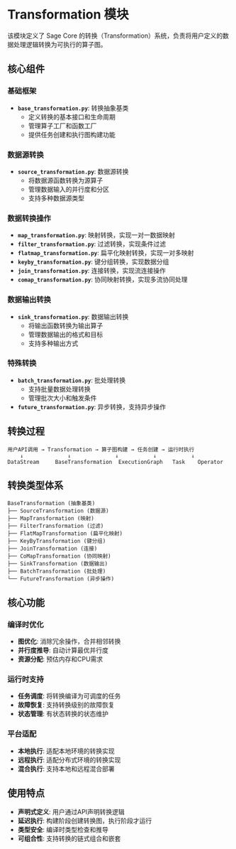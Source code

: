 # Transformation 模块

该模块定义了 Sage Core 的转换（Transformation）系统，负责将用户定义的数据处理逻辑转换为可执行的算子图。

## 核心组件

### 基础框架

- **`base_transformation.py`**: 转换抽象基类
  - 定义转换的基本接口和生命周期
  - 管理算子工厂和函数工厂
  - 提供任务创建和执行图构建功能

### 数据源转换

- **`source_transformation.py`**: 数据源转换
  - 将数据源函数转换为源算子
  - 管理数据输入的并行度和分区
  - 支持多种数据源类型

### 数据转换操作

- **`map_transformation.py`**: 映射转换，实现一对一数据映射
- **`filter_transformation.py`**: 过滤转换，实现条件过滤
- **`flatmap_transformation.py`**: 扁平化映射转换，实现一对多映射
- **`keyby_transformation.py`**: 键分组转换，实现数据分组
- **`join_transformation.py`**: 连接转换，实现流连接操作
- **`comap_transformation.py`**: 协同映射转换，实现多流协同处理

### 数据输出转换

- **`sink_transformation.py`**: 数据输出转换
  - 将输出函数转换为输出算子
  - 管理数据输出的格式和目标
  - 支持多种输出方式

### 特殊转换

- **`batch_transformation.py`**: 批处理转换
  - 支持批量数据处理转换
  - 管理批次大小和触发条件
- **`future_transformation.py`**: 异步转换，支持异步操作

## 转换过程

```
用户API调用 → Transformation → 算子图构建 → 任务创建 → 运行时执行
    ↓              ↓              ↓           ↓           ↓
DataStream     BaseTransformation  ExecutionGraph   Task    Operator
```

## 转换类型体系

```
BaseTransformation (抽象基类)
├── SourceTransformation (数据源)
├── MapTransformation (映射)
├── FilterTransformation (过滤)
├── FlatMapTransformation (扁平化映射)
├── KeyByTransformation (键分组)
├── JoinTransformation (连接)
├── CoMapTransformation (协同映射)
├── SinkTransformation (数据输出)
├── BatchTransformation (批处理)
└── FutureTransformation (异步操作)
```

## 核心功能

### 编译时优化

- **图优化**: 消除冗余操作，合并相邻转换
- **并行度推导**: 自动计算最优并行度
- **资源分配**: 预估内存和CPU需求

### 运行时支持

- **任务调度**: 将转换编译为可调度的任务
- **故障恢复**: 支持转换级别的故障恢复
- **状态管理**: 有状态转换的状态维护

### 平台适配

- **本地执行**: 适配本地环境的转换实现
- **远程执行**: 适配分布式环境的转换实现
- **混合执行**: 支持本地和远程混合部署

## 使用特点

- **声明式定义**: 用户通过API声明转换逻辑
- **延迟执行**: 构建阶段创建转换图，执行阶段才运行
- **类型安全**: 编译时类型检查和推导
- **可组合性**: 支持转换的链式组合和嵌套
